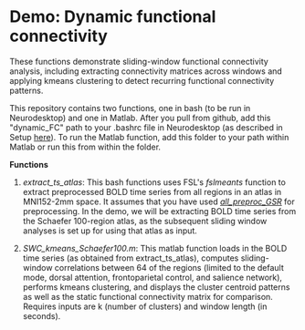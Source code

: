 # Demo: Dynamic functional connectivity

These functions demonstrate sliding-window functional connectivity analysis, including extracting connectivity matrices across windows and applying kmeans clustering to detect recurring functional connectivity patterns.

This repository contains two functions, one in bash (to be run in Neurodesktop) and one in Matlab. After you pull from github, add this "dynamic_FC" path to your .bashrc file in Neurodesktop (as described in Setup [here](https://github.com/DynamicBrainMind/PSY600-2024/tree/main/fMRI_preproc)). To run the Matlab function, add this folder to your path within Matlab or run this from within the folder.

**Functions**

1. _extract_ts_atlas_: This bash functions uses FSL's _fslmeants_ function to extract preprocessed BOLD time series from all regions in an atlas in MNI152-2mm space. It assumes that you have used [_all_preproc_GSR_](https://github.com/DynamicBrainMind/PSY600-2024/blob/main/fMRI_preproc/all_preproc_GSR) for preprocessing. In the demo, we will be extracting BOLD time series from the Schaefer 100-region atlas, as the subsequent sliding window analyses is set up for using that atlas as input.

2. _SWC_kmeans_Schaefer100.m_: This matlab function loads in the BOLD time series (as obtained from extract_ts_atlas), computes sliding-window correlations between 64 of the regions (limited to the default mode, dorsal attention, frontoparietal control, and salience network), performs kmeans clustering, and displays the cluster centroid patterns as well as the static functional connectivity matrix for comparison. Requires inputs are k (number of clusters) and window length (in seconds).

